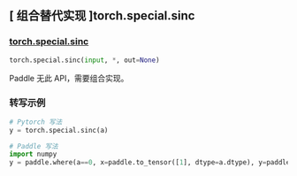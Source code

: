 ## [ 组合替代实现 ]torch.special.sinc

### [torch.special.sinc](https://pytorch.org/docs/stable/special.html#torch.special.sinc)

```python
torch.special.sinc(input, *, out=None)
```

Paddle 无此 API，需要组合实现。

### 转写示例

```python
# Pytorch 写法
y = torch.special.sinc(a)

# Paddle 写法
import numpy
y = paddle.where(a==0, x=paddle.to_tensor([1], dtype=a.dtype), y=paddle.sin(numpy.pi*a)/(numpy.pi*a))
```
